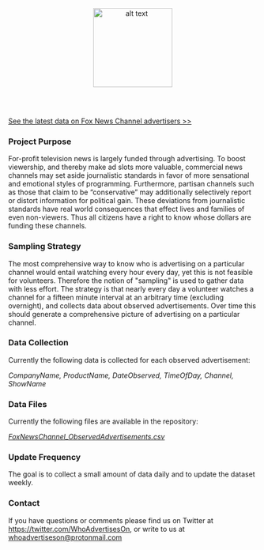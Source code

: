 <div style="width:100%; text-align:center"><img src="https://avatars.githubusercontent.com/u/77581621?s=460&u=cea7754d276ada68597da92d06e3e3bc9c337a0b&v=4" alt="alt text" width="160"></div>

##### &nbsp;
[See the latest data on Fox News Channel advertisers >>](https://github.com/whoadvertiseson/whoadvertiseson/blob/main/FoxNewsChannel_ObservedAdvertisements.csv)

### Project Purpose
For-profit television news is largely funded through advertising. To boost viewership, and thereby make ad slots more valuable, commercial news channels may set aside journalistic standards in favor of more sensational and emotional styles of programming. Furthermore, partisan channels such as those that claim to be “conservative” may additionally selectively report or distort information for political gain. These deviations from journalistic standards have real world consequences that effect lives and families of even non-viewers. Thus all citizens have a right to know whose dollars are funding these channels.

### Sampling Strategy
The most comprehensive way to know who is advertising on a particular channel would entail watching every hour every day, yet this is not feasible for volunteers. Therefore the notion of "sampling" is used to gather data with less effort. The strategy is that nearly every day a volunteer watches a channel for a fifteen minute interval at an arbitrary time (excluding overnight), and collects data about observed advertisements. Over time this should generate a comprehensive picture of advertising on a particular channel.

### Data Collection
Currently the following data is collected for each observed advertisement: 

*CompanyName, ProductName, DateObserved, TimeOfDay, Channel, ShowName*

### Data Files
Currently the following files are available in the repository: 

*[FoxNewsChannel_ObservedAdvertisements.csv](https://github.com/whoadvertiseson/whoadvertiseson/blob/main/FoxNewsChannel_ObservedAdvertisements.csv)*

### Update Frequency
The goal is to collect a small amount of data daily and to update the dataset weekly.  

### Contact
If you have questions or comments please find us on Twitter at https://twitter.com/WhoAdvertisesOn, or write to us at whoadvertiseson@protonmail.com

